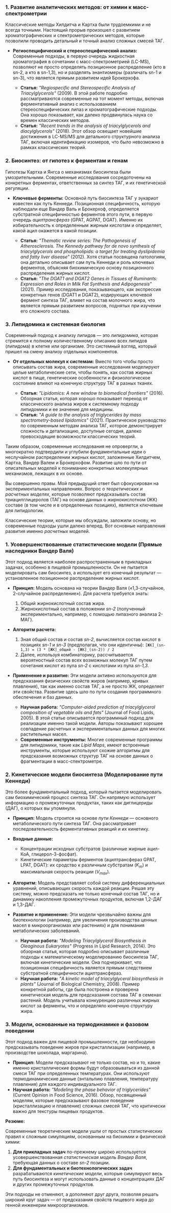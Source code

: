 ### 1. Развитие аналитических методов: от химии к масс-спектрометрии

Классические методы Хилдитча и Картха были трудоемкими и не всегда точными. Настоящий прорыв произошел с развитием хроматографических и спектрометрических методов, которые позволили проводить детальный и точный анализ сложных смесей ТАГ.

*   **Региоспецифический и стереоспецифический анализ:** Современные подходы, в первую очередь жидкостная хроматография в сочетании с масс-спектрометрией (LC-MS), позволяют не просто определять позиционное распределение (кто в sn-2, а кто в sn-1,3), но и разделять энантиомеры (различать sn-1 и sn-3), что является прямым развитием идей Брокерхофа.

    *   **Статья:** _"Regiospecific and Stereospecific Analysis of Triacylglycerols"_ (2009). В этой работе подробно рассматриваются современные на тот момент методы, включая ферментативный анализ с использованием стереоспецифических липаз и хроматографические подходы. Она хорошо показывает, как далеко продвинулась наука со времен классических методов.
    *   **Статья:** _"Recent trends in the analysis of triacylglycerols and diacylglycerols"_ (2018). Этот обзор освещает новейшие достижения в LC-MS/MS для детального структурного анализа ТАГ, включая идентификацию изомеров, что было невозможно в рамках классических теорий.

### 2. Биосинтез: от гипотез к ферментам и генам

Гипотезы Картха и Янгса о механизмах биосинтеза были умозрительными. Современные исследования сосредоточены на конкретных ферментах, ответственных за синтез ТАГ, и их генетической регуляции.

*   **Ключевые ферменты:** Основной путь биосинтеза ТАГ у эукариот известен как путь Кеннеди. Позиционная специфичность, которую наблюдали еще Вандер Валь и Брокерхоф, определяется субстратной специфичностью ферментов этого пути, в первую очередь *ацилтрансфераз* (GPAT, AGPAT, DGAT). Именно их избирательность к определенным жирным кислотам и определяет, какой ацил окажется в какой позиции.

    *   **Статья:** _"Thematic review series: The Pathogenesis of Atherosclerosis. The Kennedy pathway for de novo synthesis of triacylglycerols and phospholipids: a target for treating dyslipidemia and fatty liver disease"_ (2012). Хотя статья посвящена патологиям, она детально описывает сам путь Кеннеди и роль ключевых ферментов, объясняя биохимическую основу позиционного распределения жирных кислот.
    *   **Статья:** _"The DGAT1 and DGAT2 Genes in Tissues of Ruminants: Expression and Roles in Milk Fat Synthesis and Adipogenesis"_ (2021). Пример исследования, показывающего, как экспрессия конкретных генов (DGAT1 и DGAT2), кодирующих ключевой фермент синтеза ТАГ, влияет на состав молочного жира, что является прямым развитием вопросов, поднятых при изучении его сложного состава.

### 3. Липидомика и системная биология

Современный подход к анализу липидов — это *липидомика*, которая стремится к полному количественному описанию всех липидов (липидома) в клетке или организме. Это системный взгляд, который пришел на смену анализу отдельных компонентов.

*   **От отдельных молекул к системам:** Вместо того чтобы просто описывать состав жира, современные исследования моделируют целые метаболические сети, чтобы понять, как состав жирных кислот в пище, генетические особенности и физиологическое состояние влияют на конечную структуру ТАГ в разных тканях.

    *   **Статья:** _"Lipidomics: A new window to biomedical frontiers"_ (2016). Обзорная статья, которая хорошо показывает переход от классического анализа жиров к системному подходу липидомики и ее значение для медицины.
    *   **Статья:** _"A guide to the analysis of triglycerides by mass spectrometry-based lipidomics"_ (2021). Практическое руководство по современным методам анализа ТАГ, которое демонстрирует сложность и детализацию, доступные сегодня, далеко превосходящие возможности классических теорий.

Таким образом, современные исследования не опровергли, а многократно подтвердили и углубили фундаментальные идеи о неслучайном распределении жирных кислот, заложенные Хилдитчем, Картха, Вандер Валем и Брокерхофом. Развитие шло по пути от описательных моделей к пониманию конкретных молекулярных механизмов, лежащих в их основе.

Вы совершенно правы. Мой предыдущий ответ был сфокусирован на экспериментальных направлениях. Вопрос о *теоретических и расчетных моделях*, которые позволяют предсказывать состав триацилглицеролов (ТАГ) на основе данных о жирнокислотном (ЖК) составе (в том числе и в определенных позициях), является ключевым для липидологии.

Классические теории, которые мы обсуждали, заложили основу, но современные подходы ушли далеко вперед. Вот основные направления развития именно *расчетных* моделей.

### 1. Усовершенствованные статистические модели (Прямые наследники Вандер Валя)

Этот подход является наиболее распространенным в прикладных задачах, особенно в пищевой промышленности. Он не пытается моделировать сам биосинтез, а использует его конечный результат — установленное позиционное распределение жирных кислот.

*   **Принцип:** Модель основана на теории Вандер Валя («1,3-случайное, 2-случайное распределение»). Для расчета требуется знать:
    1.  Общий жирнокислотный состав жира.
    2.  Жирнокислотный состав в положении *sn-2* (полученный экспериментально, например, с помощью липазного анализа 2-МАГ).

*   **Алгоритм расчета:**
    1.  Зная общий состав и состав *sn-2*, вычисляется состав кислот в позициях *sn-1* и *sn-3* (предполагая, что они идентичны):
        `[ЖК]_(sn-1,3) = (3 * [ЖК]_общий - [ЖК]_(sn-2)) / 2`
    2.  Далее, используя комбинаторику, рассчитывается вероятностный состав всех возможных молекул ТАГ путем сочетания кислот из пула *sn-2* с кислотами из пула *sn-1,3*.

*   **Применение и развитие:** Эти модели активно используются для предсказания физических свойств жиров (например, кривых плавления), так как именно состав ТАГ, а не просто ЖК, определяет эти свойства. Развитие здесь шло по пути создания программного обеспечения и баз данных.

    *   **Научная работа:** _"Computer-aided prediction of triacylglycerol composition of vegetable oils and fats"_ (Journal of Food Lipids, 2005). В этой статье описывается программный подход для реализации именно такой модели. Авторы показывают хорошее совпадение расчетных и экспериментальных данных для многих растительных масел.
    *   **Современные инструменты:** Многие современные программы для липидомики, такие как *Lipid Maps*, имеют встроенные инструменты, которые используют схожие алгоритмы для предсказания возможных структур ТАГ на основе данных о фрагментации в масс-спектрометре.

### 2. Кинетические модели биосинтеза (Моделирование пути Кеннеди)

Это более фундаментальный подход, который пытается моделировать сам биохимический процесс синтеза ТАГ. Он напрямую использует информацию о промежуточных продуктах, таких как диглицериды (ДАГ), о которых вы упомянули.

*   **Принцип:** Модель строится на основе *пути Кеннеди* — основного метаболического пути синтеза ТАГ. Она рассматривает последовательность ферментативных реакций и их кинетику.
*   **Входные данные:**
    -   Концентрации исходных субстратов (различные жирные ацил-КоА, глицерол-3-фосфат).
    -   Кинетические параметры ферментов (ацилтрансфераз GPAT, LPAT, DGAT): их сродство к различным субстратам ($K_m$) и максимальная скорость реакции ($V_{max}$).
*   **Алгоритм:** Модель представляет собой систему дифференциальных уравнений, описывающих скорость каждой реакции. Решая эту систему, можно предсказать не только конечный состав ТАГ, но и динамику накопления промежуточных продуктов, включая 1,2-ДАГ и 1,3-ДАГ.
*   **Развитие и применение:** Эти модели чрезвычайно важны для биотехнологии (например, для увеличения производства ценных масел в микроорганизмах или растениях) и для понимания метаболических заболеваний.

    *   **Научная работа:** _"Modeling Triacylglycerol Biosynthesis in Oleaginous Eukaryotes"_ (Progress in Lipid Research, 2014). Это обзорная статья, которая подробно описывает различные подходы к математическому моделированию биосинтеза ТАГ, включая кинетические модели. Она подчеркивает, что позиционная специфичность является прямым следствием субстратной специфичности ацилтрансфераз.
    *   **Научная работа:** _"A kinetic model of triacylglycerol biosynthesis in plants"_ (Journal of Biological Chemistry, 2008). Пример конкретной работы, где была построена и проверена кинетическая модель для предсказания состава ТАГ в семенах растений. Модель учитывала конкуренцию различных жирных кислот за ферменты, что и определяло конечную структуру жира.

### 3. Модели, основанные на термодинамике и фазовом поведении

Этот подход важен для пищевой промышленности, где необходимо предсказывать поведение жиров при кристаллизации (например, в производстве шоколада, маргарина).

*   **Принцип:** Модели предсказывают не только состав, но и то, какие именно кристаллические формы будут образовываться из данной смеси ТАГ при определенных температурах. Они используют термодинамические данные (энтальпию плавления, температуру плавления) для каждого индивидуального ТАГ.
*   **Научная работа:** _"Modeling the phase behavior of triglycerides"_ (Current Opinion in Food Science, 2016). Обзор, посвященный моделям, которые предсказывают фазовое поведение (кристаллизацию и плавление) сложных смесей ТАГ, что критически важно для текстуры пищевых продуктов.

**Резюме:**

Современные теоретические модели ушли от простых статистических правил к сложным симуляциям, основанным на биохимии и физической химии:

1.  **Для прикладных задач** по-прежнему широко используется усовершенствованная *статистическая модель Вандер Валя*, требующая данных о составе *sn-2* позиции.
2.  **Для фундаментальных и биотехнологических задач** разрабатываются *кинетические модели*, которые симулируют весь путь биосинтеза и могут использовать данные о концентрациях ДАГ и других промежуточных продуктов.

Эти подходы не отменяют, а дополняют друг друга, позволяя решать широкий круг задач — от предсказания свойств пищевого жира до генной инженерии микроорганизмов.
